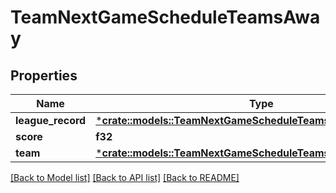 # TeamNextGameScheduleTeamsAway

## Properties

Name | Type | Description | Notes
------------ | ------------- | ------------- | -------------
**league_record** | [***crate::models::TeamNextGameScheduleTeamsAwayLeagueRecord**](Team_nextGameSchedule_teams_away_leagueRecord.md) |  | [optional] 
**score** | **f32** |  | [optional] 
**team** | [***crate::models::TeamNextGameScheduleTeamsAwayTeam**](Team_nextGameSchedule_teams_away_team.md) |  | [optional] 

[[Back to Model list]](../README.md#documentation-for-models) [[Back to API list]](../README.md#documentation-for-api-endpoints) [[Back to README]](../README.md)


